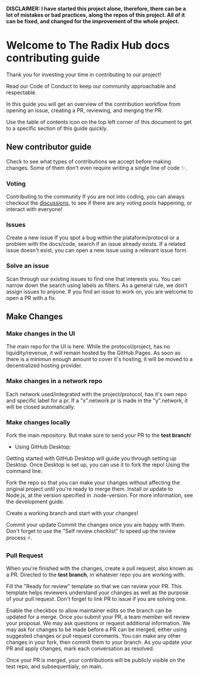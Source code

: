 **DISCLAIMER: I have started this project alone, therefore, there can be a lot of mistakes or bad practices, along the repos of this project. All of it can be fixed, and changed for the improvement of the whole project.**


# Welcome to The Radix Hub docs contributing guide
Thank you for investing your time in contributing to our project!

Read our Code of Conduct to keep our community approachable and respectable.

In this guide you will get an overview of the contribution workflow from opening an issue, creating a PR, reviewing, and merging the PR.

Use the table of contents icon on the top left corner of this document to get to a specific section of this guide quickly.

## New contributor guide

Check to see what types of contributions we accept before making changes. Some of them don't even require writing a single line of code ✨.

### Voting
Contributing to the community
If you are not into coding, you can always checkout the [discussions](https://github.com/orgs/TheRadixHub/discussions), to see if there are any voting pools happening, or interact with everyone!

### Issues
Create a new issue
If you spot a bug within the plataform/protocol or a problem with the docs/code, search if an issue already exists. If a related issue doesn't exist, you can open a new issue using a relevant issue form.

### Solve an issue
Scan through our existing issues to find one that interests you. You can narrow down the search using labels as filters. As a general rule, we don’t assign issues to anyone. If you find an issue to work on, you are welcome to open a PR with a fix.

## Make Changes
### Make changes in the UI
The main repo for the UI is here. While the protocol/project, has no liquidity/revenue, it will remain hosted by the GitHub Pages. As soon as there is a minimun enough amount to cover it's hosting, it will be moved to a decentralized hosting provider.

### Make changes in a network repo
Each network used/integrated with the project/protocol, has it's own repo and specific label for a pr. If a "x".network pr is made in the "y".network, it will be closed automatically.


### Make changes locally
Fork the main repository. But make sure to send your PR to the **test branch**!

- Using GitHub Desktop:

Getting started with GitHub Desktop will guide you through setting up Desktop.
Once Desktop is set up, you can use it to fork the repo!
Using the command line:

Fork the repo so that you can make your changes without affecting the original project until you're ready to merge them.
Install or update to Node.js, at the version specified in .node-version. For more information, see the development guide.

Create a working branch and start with your changes!

Commit your update
Commit the changes once you are happy with them. Don't forget to use the "Self review checklist" to speed up the review process ⚡.

### Pull Request
When you're finished with the changes, create a pull request, also known as a PR. Directed to the **test branch**, in whatever repo you are working with.

Fill the "Ready for review" template so that we can review your PR. This template helps reviewers understand your changes as well as the purpose of your pull request.
Don't forget to link PR to issue if you are solving one.

Enable the checkbox to allow maintainer edits so the branch can be updated for a merge. Once you submit your PR, a team member will review your proposal. We may ask questions or request additional information.
We may ask for changes to be made before a PR can be merged, either using suggested changes or pull request comments. You can make any other changes in your fork, then commit them to your branch.
As you update your PR and apply changes, mark each conversation as resolved.

Once your PR is merged, your contributions will be publicly visible on the test repo, and subsequentialy, on main.
